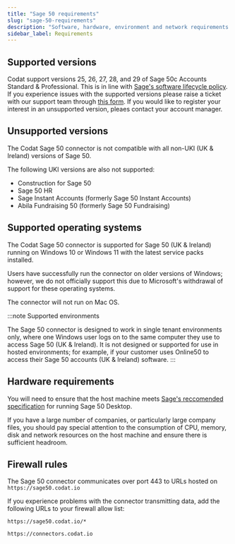 ```yaml
---
title: "Sage 50 requirements"
slug: "sage-50-requirements"
description: "Software, hardware, environment and network requirements and configurations"
sidebar_label: Requirements
---
```


## Supported versions

Codat support versions 25, 26, 27, 28, and 29 of Sage 50c Accounts Standard & Professional. This is in line with <a className="external" href="https://gb-kb.sage.com/portal/app/portlets/results/viewsolution.jsp?solutionid=200427112228593" target="_blank">Sage's software lifecycle policy</a>. If you experience issues with the supported versions please raise a ticket with our support team through [this form](https://codat.zendesk.com/hc/en-gb/requests/new). If you would like to register your interest in an unsupported version, pleaes contact your account manager.

## Unsupported versions

The Codat Sage 50 connector is not compatible with all non-UKI (UK & Ireland) versions of Sage 50.

The following UKI versions are also not supported:

- Construction for Sage 50
- Sage 50 HR
- Sage Instant Accounts (formerly Sage 50 Instant Accounts)
- Abila Fundraising 50 (formerly Sage 50 Fundraising)

## Supported operating systems

The Codat Sage 50 connector is supported for Sage 50 (UK & Ireland) running on Windows 10 or Windows 11 with the latest service packs installed.

Users have successfully run the connector on older versions of Windows; however, we do not officially support this due to Microsoft's withdrawal of support for these operating systems.

The connector will not run on Mac OS.

:::note Supported environments

The Sage 50 connector is designed to work in single tenant environments only, where one Windows user logs on to the same computer they use to access Sage 50 (UK & Ireland). It is not designed or supported for use in hosted environments; for example, if your customer uses Online50 to access their Sage 50 accounts (UK & Ireland) software.
:::

## Hardware requirements

You will need to ensure that the host machine meets [Sage's reccomended specification](https://gb-kb.sage.com/portal/app/portlets/results/viewsolution.jsp?solutionid=200427112205533&hypermediatext=null#) for running Sage 50 Desktop.

If you have a large number of companies, or particularly large company files, you should pay special attention to the consumption of CPU, memory, disk and network resources on the host machine and ensure there is sufficient headroom.

## Firewall rules

The Sage 50 connector communicates over port 443 to URLs hosted on `https://sage50.codat.io`

If you experience problems with the connector transmitting data, add the following URLs to your firewall allow list:

`https://sage50.codat.io/*`

`https://connectors.codat.io`
